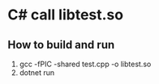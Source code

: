 # C# call libtest.so

## How to build and run
1.  gcc -fPIC -shared test.cpp -o libtest.so
2.  dotnet run 

